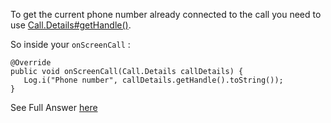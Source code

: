To get the current phone number already connected to the call you need to use [Call.Details#getHandle()][1].

So inside your `onScreenCall` :

    @Override
    public void onScreenCall(Call.Details callDetails) {
       Log.i("Phone number", callDetails.getHandle().toString());
    }
    
    
See Full Answer [here][2]

  [1]: https://android.googlesource.com/platform/frameworks/base/+/refs/heads/master/telecomm/java/android/telecom/Call.java#724
  [2]: https://stackoverflow.com/questions/56813810/how-to-extract-phone-number-from-call-details-in-callscreeningservice/57139101#57139101
  
